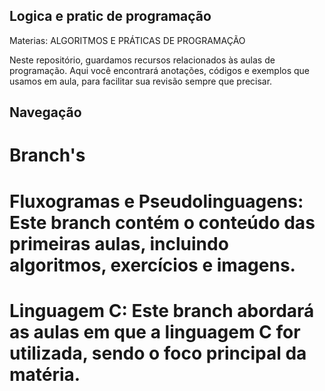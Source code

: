 ## Logica e pratic de programação

Materias: ALGORITMOS E PRÁTICAS DE PROGRAMAÇÃO

Neste repositório, guardamos recursos relacionados às aulas de programação. Aqui você encontrará anotações, códigos e exemplos que usamos em aula, para facilitar sua revisão sempre que precisar.

## Navegação

# Branch's

# Fluxogramas e Pseudolinguagens: Este branch contém o conteúdo das primeiras aulas, incluindo algoritmos, exercícios e imagens.
# Linguagem C: Este branch abordará as aulas em que a linguagem C for utilizada, sendo o foco principal da matéria. 
